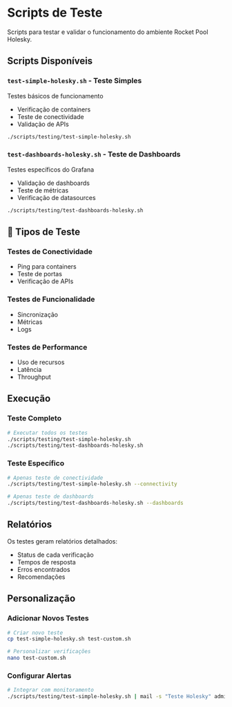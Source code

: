 # Scripts de Teste

Scripts para testar e validar o funcionamento do ambiente Rocket Pool Holesky.

## Scripts Disponíveis

### `test-simple-holesky.sh` - Teste Simples

Testes básicos de funcionamento

- Verificação de containers
- Teste de conectividade
- Validação de APIs

```bash
./scripts/testing/test-simple-holesky.sh
```

### `test-dashboards-holesky.sh` - Teste de Dashboards

Testes específicos do Grafana

- Validação de dashboards
- Teste de métricas
- Verificação de datasources

```bash
./scripts/testing/test-dashboards-holesky.sh
```

## 🔬 Tipos de Teste

### Testes de Conectividade

- Ping para containers
- Teste de portas
- Verificação de APIs

### Testes de Funcionalidade

- Sincronização
- Métricas
- Logs

### Testes de Performance

- Uso de recursos
- Latência
- Throughput

## Execução

### Teste Completo

```bash
# Executar todos os testes
./scripts/testing/test-simple-holesky.sh
./scripts/testing/test-dashboards-holesky.sh
```

### Teste Específico

```bash
# Apenas teste de conectividade
./scripts/testing/test-simple-holesky.sh --connectivity

# Apenas teste de dashboards
./scripts/testing/test-dashboards-holesky.sh --dashboards
```

## Relatórios

Os testes geram relatórios detalhados:

- Status de cada verificação
- Tempos de resposta
- Erros encontrados
- Recomendações

## Personalização

### Adicionar Novos Testes

```bash
# Criar novo teste
cp test-simple-holesky.sh test-custom.sh

# Personalizar verificações
nano test-custom.sh
```

### Configurar Alertas

```bash
# Integrar com monitoramento
./scripts/testing/test-simple-holesky.sh | mail -s "Teste Holesky" admin@example.com
```

